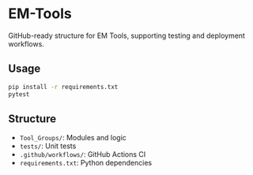 # EM-Tools

GitHub-ready structure for EM Tools, supporting testing and deployment workflows.

## Usage

```bash
pip install -r requirements.txt
pytest
```

## Structure

- `Tool_Groups/`: Modules and logic
- `tests/`: Unit tests
- `.github/workflows/`: GitHub Actions CI
- `requirements.txt`: Python dependencies

